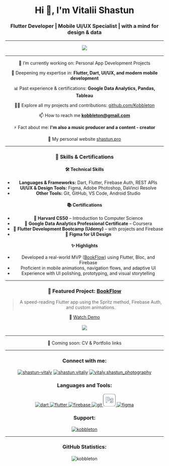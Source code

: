 <h1 align="center">Hi 👋, I'm Vitalii Shastun</h1>
<h3 align="center">Flutter Developer | Mobile UI/UX Specialist | with a mind for design & data</h3>

---

<div id="header" align="center">
  <img src="https://media4.giphy.com/media/qgQUggAC3Pfv687qPC/giphy.gif" width="300px"/>
</div>

---
  
<div align="center">

 🔭 I’m currently working on: Personal App Development Projects 
  

🌱 Deepening my expertise in: **Flutter, Dart, UI/UX, and modern mobile development** 

📊 Past experience & certifications: **Google Data Analytics, Pandas, Tableau**

👨‍💻 Explore all my projects and contributions: [github.com/Kobbleton](https://github.com/Kobbleton)

 📫 How to reach me **kobbleton@gmail.com**

 ⚡ Fact about me:    **I'm also a music producer and a content - creator**

 📝 My personal website [shastun.pro](https://shastun.pro)
</div>

---
<div align="center">
  
### 🧠 Skills & Certifications

#### 🛠 Technical Skills
- **Languages & Frameworks:** Dart, Flutter, Firebase Auth, REST APIs
- **UI/UX & Design Tools:** Figma, Adobe Photoshop, DaVinci Resolve
- **Other Tools:** Git, GitHub, VS Code, Android Studio

#### 📚 Certifications
- 🧠 **Harvard CS50** – Introduction to Computer Science
- 🧪 **Google Data Analytics Professional Certificate** – Coursera
- 📱 **Flutter Development Bootcamp (Udemy)** – with projects and Firebase
- 🎨 **Figma for UI Design** 

#### ✨ Highlights
- Developed a real-world MVP ([BookFlow](https://github.com/Kobbleton/BookFlow)) using Flutter, Bloc, and Firebase
- Proficient in mobile animations, navigation flows, and adaptive UI
- Experience with UI polishing, prototyping, and visual storytelling
</div>

---

<div align="center">

### 📱 Featured Project: [BookFlow](https://github.com/Kobbleton/BookFlow)

> A speed-reading Flutter app using the Spritz method, Firebase Auth, and custom animations.

🎥 [Watch Demo](https://youtu.be/8kCLanLIhLU)  
<br>
<img src="https://github.com/Kobbleton/BookFlow/blob/main/screenshots/welcome.gif?raw=true" width="300" />

</div>



  
  ---
  
<div align="center">
  
  📄 Coming soon: CV & Portfolio links
  
</div>

---

<h3 align="center">Connect with me:</h3>
<p align="center">
<a href="https://linkedin.com/in/shastun-vitaly" target="blank"><img align="center" src="https://raw.githubusercontent.com/rahuldkjain/github-profile-readme-generator/master/src/images/icons/Social/linked-in-alt.svg" alt="shastun-vitaly" height="30" width="40" /></a>
<a href="https://fb.com/shastun.vitaliy" target="blank"><img align="center" src="https://raw.githubusercontent.com/rahuldkjain/github-profile-readme-generator/master/src/images/icons/Social/facebook.svg" alt="shastun.vitaliy" height="30" width="40" /></a>
<a href="https://instagram.com/vitaly.shastun_photography" target="blank"><img align="center" src="https://raw.githubusercontent.com/rahuldkjain/github-profile-readme-generator/master/src/images/icons/Social/instagram.svg" alt="vitaly.shastun_photography" height="30" width="40" /></a>
</p>

<h3 align="center">Languages and Tools:</h3>
<p align="center"> <a href="https://dart.dev" target="_blank" rel="noreferrer"> <img src="https://www.vectorlogo.zone/logos/dartlang/dartlang-icon.svg" alt="dart" width="40" height="40"/> </a> <a href="https://flutter.dev" target="_blank" rel="noreferrer"> <img src="https://www.vectorlogo.zone/logos/flutterio/flutterio-icon.svg" alt="flutter" width="40" height="40"/> </a> <a href="https://firebase.google.com/" target="_blank" rel="noreferrer"> <img src="https://www.vectorlogo.zone/logos/firebase/firebase-icon.svg" alt="firebase" width="40" height="40"/> </a> <a href="https://git-scm.com/" target="_blank" rel="noreferrer"> <img src="https://www.vectorlogo.zone/logos/git-scm/git-scm-icon.svg" alt="git" width="40" height="40"/> </a> <a href="https://www.photoshop.com/en" target="_blank" rel="noreferrer"> <img src="https://raw.githubusercontent.com/devicons/devicon/master/icons/photoshop/photoshop-line.svg" alt="photoshop" width="40" height="40"/> </a> <a href="https://www.figma.com/" target="_blank" rel="noreferrer"> <img src="https://www.vectorlogo.zone/logos/figma/figma-icon.svg" alt="figma" width="40" height="40"/> </a> </p>



<h3 align="center">Support:</h3>
<div align="center">
<p><a href="https://www.buymeacoffee.com/kobbleton"> <img align="center" src="https://cdn.buymeacoffee.com/buttons/v2/default-yellow.png" height="50" width="210" alt="kobbleton" /></a></p>
</div>

---

<div align="center">
<h3 align="center">GitHub Statistics:</h3>
<p><img align="center" src="https://github-readme-streak-stats.herokuapp.com/?user=kobbleton&" alt="kobbleton" /></p>
</div>
